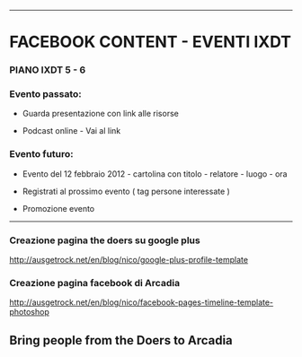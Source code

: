 ***

# FACEBOOK CONTENT - EVENTI IXDT
### PIANO IXDT 5 - 6

### Evento passato:

* Guarda presentazione con link alle risorse

* Podcast online - Vai al link

### Evento futuro:

* Evento del 12 febbraio 2012 - cartolina con titolo - relatore - luogo - ora

* Registrati al prossimo evento ( tag persone interessate )

* Promozione evento


***

### Creazione pagina the doers su google plus
http://ausgetrock.net/en/blog/nico/google-plus-profile-template

### Creazione pagina facebook di Arcadia
http://ausgetrock.net/en/blog/nico/facebook-pages-timeline-template-photoshop

## Bring people from the Doers to Arcadia


